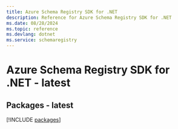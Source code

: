 ```yaml
---
title: Azure Schema Registry SDK for .NET
description: Reference for Azure Schema Registry SDK for .NET
ms.date: 08/28/2024
ms.topic: reference
ms.devlang: dotnet
ms.service: schemaregistry
---
```

# Azure Schema Registry SDK for .NET - latest
## Packages - latest
[!INCLUDE [packages](schema-registry-index.md)]